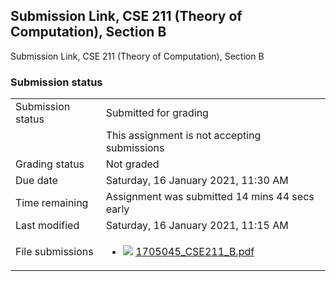 <h2>Submission Link, CSE 211 (Theory of Computation), Section B</h2>Submission Link, CSE 211 (Theory of Computation), Section B<br />

<h3>Submission status</h3><table>
<tbody><tr>
<td>Submission status</td>
<td>Submitted for grading</td>
</tr>
<tr>
<td></td>
<td>This assignment is not accepting submissions</td>
</tr>
<tr>
<td>Grading status</td>
<td>Not graded</td>
</tr>
<tr>
<td>Due date</td>
<td>Saturday, 16 January 2021, 11:30 AM</td>
</tr>
<tr>
<td>Time remaining</td>
<td>Assignment was submitted 14 mins 44 secs early</td>
</tr>
<tr>
<td>Last modified</td>
<td>Saturday, 16 January 2021, 11:15 AM</td>
</tr>
<tr>
<td>File submissions</td>
<td><ul><li><img src="..%5C..%5C..%5CJanuary%202018%5CCSE101%5CNews%20forum%5CCLASS%20TEST%202%20Marks%5Cfile%5Cpdf.png" /> <a href="file%5C1705045_CSE211_B.pdf">1705045_CSE211_B.pdf</a> 
</li></ul>

</td>
</tr>

</tbody>
</table>



